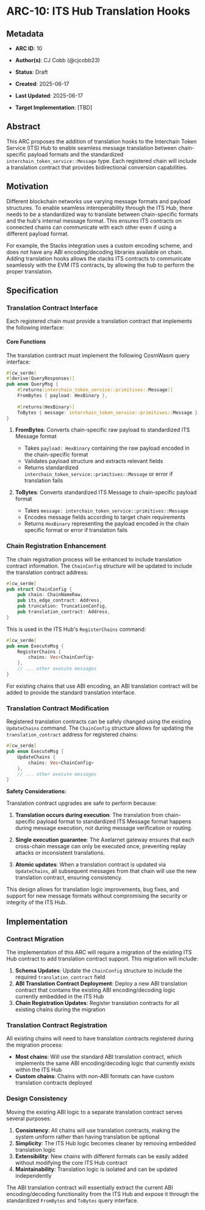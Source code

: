 # ARC-10: ITS Hub Translation Hooks

## Metadata

-  **ARC ID**: 10

-  **Author(s)**: CJ Cobb (@cjcobb23)

-  **Status**: Draft

-  **Created**: 2025-06-17

-  **Last Updated**: 2025-06-17

-  **Target Implementation**: [TBD]

  

## Abstract

This ARC proposes the addition of translation hooks to the Interchain Token Service (ITS) Hub to enable seamless message translation between chain-specific payload formats and the standardized `interchain_token_service::Message` type. Each registered chain will include a translation contract that provides bidirectional conversion capabilities.

## Motivation

Different blockchain networks use varying message formats and payload structures. To enable seamless interoperability through the ITS Hub, there needs to be a standardized way to translate between chain-specific formats and the hub's internal message format. This ensures ITS contracts on connected chains can communicate with each other even if using a different payload format.

For example, the Stacks integration uses a custom encoding scheme, and does not have any ABI encoding/decoding libraries available on chain. Adding translation hooks allows the stacks ITS contracts to communicate seamlessly with the EVM ITS contracts, by allowing the hub to perform the proper translation.


## Specification

### Translation Contract Interface

Each registered chain must provide a translation contract that implements the following interface:

#### Core Functions

The translation contract must implement the following CosmWasm query interface:

```rust
#[cw_serde]
#[derive(QueryResponses)]
pub enum QueryMsg {
    #[returns(interchain_token_service::primitives::Message)]
    FromBytes { payload: HexBinary },
    
    #[returns(HexBinary)]
    ToBytes { message: interchain_token_service::primitives::Message },
}
```

1. **FromBytes**: Converts chain-specific raw payload to standardized ITS Message format
   - Takes `payload: HexBinary` containing the raw payload encoded in the chain-specific format
   - Validates payload structure and extracts relevant fields
   - Returns standardized `interchain_token_service::primitives::Message` or error if translation fails

2. **ToBytes**: Converts standardized ITS Message to chain-specific payload format
   - Takes `message: interchain_token_service::primitives::Message` 
   - Encodes message fields according to target chain requirements
   - Returns `HexBinary` representing the payload encoded in the chain specific format or error if translation fails

### Chain Registration Enhancement

The chain registration process will be enhanced to include translation contract information. The `ChainConfig` structure will be updated to include the translation contract address:

```rust
#[cw_serde]
pub struct ChainConfig {
    pub chain: ChainNameRaw,
    pub its_edge_contract: Address,
    pub truncation: TruncationConfig,
    pub translation_contract: Address,
}
```

This is used in the ITS Hub's `RegisterChains` command:

```rust
#[cw_serde]
pub enum ExecuteMsg {
    RegisterChains { 
        chains: Vec<ChainConfig> 
    },
    // ... other execute messages
}
```

For existing chains that use ABI encoding, an ABI translation contract will be added to provide the standard translation interface.

### Translation Contract Modification

Registered translation contracts can be safely changed using the existing `UpdateChains` command. The `ChainConfig` structure allows for updating the `translation_contract` address for registered chains:

```rust
#[cw_serde]
pub enum ExecuteMsg {
    UpdateChains { 
        chains: Vec<ChainConfig> 
    },
    // ... other execute messages
}
```

**Safety Considerations:**

Translation contract upgrades are safe to perform because:

1. **Translation occurs during execution**: The translation from chain-specific payload format to standardized ITS Message format happens during message execution, not during message verification or routing.

2. **Single execution guarantee**: The Axelarnet gateway ensures that each cross-chain message can only be executed once, preventing replay attacks or inconsistent translations.

3. **Atomic updates**: When a translation contract is updated via `UpdateChains`, all subsequent messages from that chain will use the new translation contract, ensuring consistency.

This design allows for translation logic improvements, bug fixes, and support for new message formats without compromising the security or integrity of the ITS Hub.

## Implementation

### Contract Migration

The implementation of this ARC will require a migration of the existing ITS Hub contract to add translation contract support. This migration will include:

1. **Schema Updates**: Update the `ChainConfig` structure to include the required `translation_contract` field
2. **ABI Translation Contract Deployment**: Deploy a new ABI translation contract that contains the existing ABI encoding/decoding logic currently embedded in the ITS Hub
3. **Chain Registration Updates**: Register translation contracts for all existing chains during the migration

### Translation Contract Registration

All existing chains will need to have translation contracts registered during the migration process:

- **Most chains**: Will use the standard ABI translation contract, which implements the same ABI encoding/decoding logic that currently exists within the ITS Hub
- **Custom chains**: Chains with non-ABI formats can have custom translation contracts deployed

### Design Consistency

Moving the existing ABI logic to a separate translation contract serves several purposes:

1. **Consistency**: All chains will use translation contracts, making the system uniform rather than having translation be optional
2. **Simplicity**: The ITS Hub logic becomes cleaner by removing embedded translation logic
3. **Extensibility**: New chains with different formats can be easily added without modifying the core ITS Hub contract
4. **Maintainability**: Translation logic is isolated and can be updated independently

The ABI translation contract will essentially extract the current ABI encoding/decoding functionality from the ITS Hub and expose it through the standardized `FromBytes` and `ToBytes` query interface.